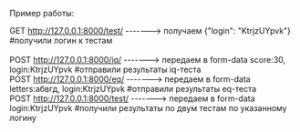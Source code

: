 Пример работы:

GET http://127.0.0.1:8000/test/ -------> получаем {"login": "KtrjzUYpvk"} #получили логин к тестам<br/>    
POST http://127.0.0.1:8000/iq/ -------> передаем в form-data score:30, login:KtrjzUYpvk #отправили результаты iq-теста<br/>
POST http://127.0.0.1:8000/eq/ -------> передаем в form-data letters:абвгд, login:KtrjzUYpvk #отправили результаты eq-теста<br/>
POST http://127.0.0.1:8000/test/ -------> передаем в form-data login:KtrjzUYpvk #получили результаты по двум тестам по указанному логину<br/>
